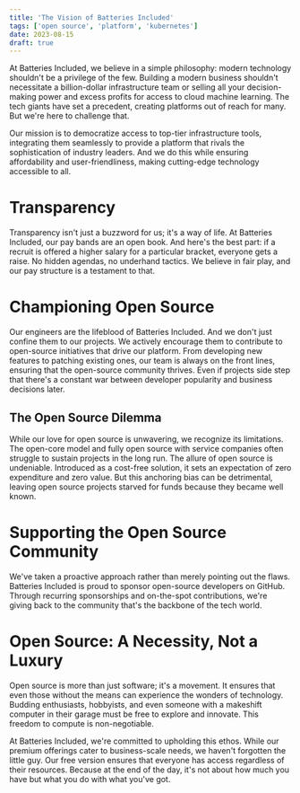 ```yaml
---
title: 'The Vision of Batteries Included'
tags: ['open source', 'platform', 'kubernetes']
date: 2023-08-15
draft: true
---
```


At Batteries Included, we believe in a simple philosophy: modern technology
shouldn't be a privilege of the few. Building a modern business shouldn't
necessitate a billion-dollar infrastructure team or selling all your
decision-making power and excess profits for access to cloud machine learning.
The tech giants have set a precedent, creating platforms out of reach for many.
But we're here to challenge that.

Our mission is to democratize access to top-tier infrastructure tools,
integrating them seamlessly to provide a platform that rivals the sophistication
of industry leaders. And we do this while ensuring affordability and
user-friendliness, making cutting-edge technology accessible to all.

# Transparency

Transparency isn't just a buzzword for us; it's a way of life. At Batteries
Included, our pay bands are an open book. And here's the best part: if a recruit
is offered a higher salary for a particular bracket, everyone gets a raise. No
hidden agendas, no underhand tactics. We believe in fair play, and our pay
structure is a testament to that.

# Championing Open Source

Our engineers are the lifeblood of Batteries Included. And we don't just confine
them to our projects. We actively encourage them to contribute to open-source
initiatives that drive our platform. From developing new features to patching
existing ones, our team is always on the front lines, ensuring that the
open-source community thrives. Even if projects side step that there's a
constant war between developer popularity and business decisions later.

## The Open Source Dilemma

While our love for open source is unwavering, we recognize its limitations. The
open-core model and fully open source with service companies often struggle to
sustain projects in the long run. The allure of open source is undeniable.
Introduced as a cost-free solution, it sets an expectation of zero expenditure
and zero value. But this anchoring bias can be detrimental, leaving open source
projects starved for funds because they became well known.

# Supporting the Open Source Community

We've taken a proactive approach rather than merely pointing out the flaws.
Batteries Included is proud to sponsor open-source developers on GitHub. Through
recurring sponsorships and on-the-spot contributions, we're giving back to the
community that's the backbone of the tech world.

# Open Source: A Necessity, Not a Luxury

Open source is more than just software; it's a movement. It ensures that even
those without the means can experience the wonders of technology. Budding
enthusiasts, hobbyists, and even someone with a makeshift computer in their
garage must be free to explore and innovate. This freedom to compute is
non-negotiable.

At Batteries Included, we're committed to upholding this ethos. While our
premium offerings cater to business-scale needs, we haven't forgotten the little
guy. Our free version ensures that everyone has access regardless of their
resources. Because at the end of the day, it's not about how much you have but
what you do with what you've got.
